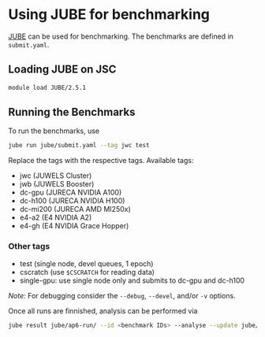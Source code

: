 # Using JUBE for benchmarking

[JUBE](https://apps.fz-juelich.de/jsc/jube/jube2/docu/) can be used for benchmarking.
The benchmarks are defined in `submit.yaml`.

## Loading JUBE on JSC

```bash
module load JUBE/2.5.1
```

## Running the Benchmarks

To run the benchmarks, use

```bash
jube run jube/submit.yaml --tag jwc test
```

Replace the tags with the respective tags.
Available tags:

* jwc (JUWELS Cluster)
* jwb (JUWELS Booster)
* dc-gpu (JURECA NVIDIA A100)
* dc-h100 (JURECA NVIDIA H100)
* dc-mi200 (JURECA AMD MI250x)
* e4-a2 (E4 NVIDIA A2)
* e4-gh (E4 NVIDIA Grace Hopper)

### Other tags

* test (single node, devel queues, 1 epoch)
* cscratch (use `$CSCRATCH` for reading data)
* single-gpu: use single node only and submits to dc-gpu and dc-h100


*Note:*
For debugging consider the `--debug`, `--devel`, and/or `-v` options.

Once all runs are finnished, analysis can be performed via

```bash
jube result jube/ap6-run/ --id <benchmark IDs> --analyse --update jube/submit.yaml > benchmark-results.md
```
